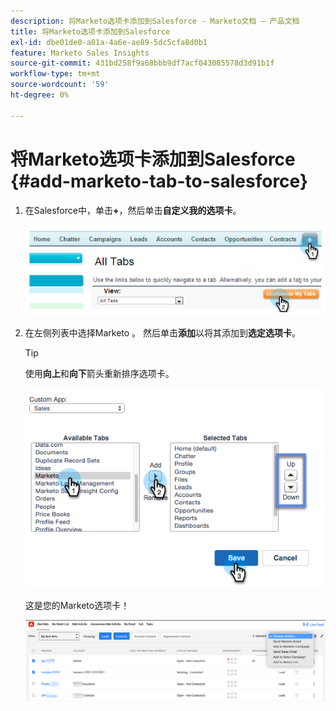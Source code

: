 ```yaml
---
description: 将Marketo选项卡添加到Salesforce - Marketo文档 — 产品文档
title: 将Marketo选项卡添加到Salesforce
exl-id: dbe01de0-a01a-4a6e-ae89-5dc5cfa8d0b1
feature: Marketo Sales Insights
source-git-commit: 431bd258f9a68bbb9df7acf043085578d3d91b1f
workflow-type: tm+mt
source-wordcount: '59'
ht-degree: 0%

---
```


# 将Marketo选项卡添加到Salesforce {#add-marketo-tab-to-salesforce}

1. 在Salesforce中，单击&#x200B;**+**，然后单击&#x200B;**自定义我的选项卡**。

   ![](assets/add-marketo-tab-to-salesforce-1.png)

1. 在左侧列表中选择Marketo 。 然后单击&#x200B;**添加**&#x200B;以将其添加到&#x200B;**选定选项卡**。

   >[!TIP]
   >
   >使用&#x200B;**向上**&#x200B;和&#x200B;**向下**&#x200B;箭头重新排序选项卡。

   ![](assets/add-marketo-tab-to-salesforce-2.png)

   这是您的Marketo选项卡！

   ![](assets/add-marketo-tab-to-salesforce-3.png)
